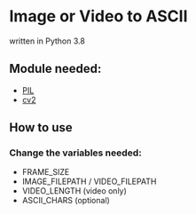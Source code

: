 # Image or Video to ASCII
written in Python 3.8

## Module needed:  
- [PIL](https://pypi.org/project/Pillow/)  
- [cv2](https://pypi.org/project/opencv-python/)  

## How to use
### Change the variables needed:
- FRAME_SIZE
- IMAGE_FILEPATH / VIDEO_FILEPATH
- VIDEO_LENGTH (video only)
- ASCII_CHARS (optional)
